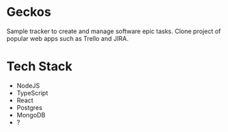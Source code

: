 # Geckos

Sample tracker to create and manage software epic tasks. Clone project of popular web apps such as Trello and JIRA.

# Tech Stack
- NodeJS
- TypeScript
- React
- Postgres
- MongoDB
- ?
